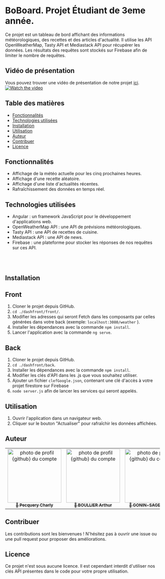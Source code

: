 <!-- Titre du projet -->
# BoBoard. Projet Étudiant de 3eme année.

<!-- Description du projet -->
Ce projet est un tableau de bord affichant des informations météorologiques, des recettes et des articles d'actualité. Il utilise les API OpenWeatherMap, Tasty API et Mediastack API pour récupérer les données. Les résultats des requêtes sont stockés sur Firebase afin de limiter le nombre de requêtes.

<!-- Vidéo de présentation -->
## Vidéo de présentation

Vous pouvez trouver une vidéo de présentation de notre projet [ici](https://www.youtube.com/watch?v=mtU4nx21ZRk).
[![Watch the video](https://img.youtube.com/vi/mtU4nx21ZRk/maxresdefault.jpg)](https://youtu.be/mtU4nx21ZRk)



<!-- Table des matières -->
## Table des matières
- [Fonctionnalités](#fonctionnalités)
- [Technologies utilisées](#technologies-utilisées)
- [Installation](#installation)
- [Utilisation](#utilisation)
- [Auteur](#auteur)
- [Contribuer](#contribuer)
- [Licence](#licence)

<!-- Fonctionnalités -->
## Fonctionnalités

- Affichage de la météo actuelle pour les cinq prochaines heures.
- Affichage d'une recette aléatoire.
- Affichage d'une liste d'actualités récentes.
- Rafraîchissement des données en temps réel.

<!-- Technologies utilisées -->
## Technologies utilisées

- Angular : un framework JavaScript pour le développement d'applications web.
- OpenWeatherMap API : une API de prévisions météorologiques.
- Tasty API : une API de recettes de cuisine.
- Mediastack API : une API de news.
- Firebase : une plateforme pour stocker les réponses de nos requêtes sur ces API.







<br><br>
<!-- Installation -->
## Installation


## Front
1. Cloner le projet depuis GitHub.
2. `cd ./dashfront/front/`.
3. Modifier les adresses qui seront Fetch dans les composants par celles générées dans votre back (exemple: `localhost:3080/weather` ).
4. Installer les dépendances avec la commande `npm install`.
5. Lancer l'application avec la commande `ng serve`.

## Back
1. Cloner le projet depuis GitHub.
2. `cd ./dashfront/back`.
3. Installer les dépendances avec la commande `npm install`.
4. Modifier les clés d'API dans les .js que vous souhaitez utiliser.
5. Ajouter un fichier `clefGoogle.json`, contenant une clé d'accès à votre projet firestore sur Firebase
6. `node server.js` afin de lancer les services qui seront appelés.

<!-- Utilisation -->
## Utilisation

1. Ouvrir l'application dans un navigateur web.
2. Cliquer sur le bouton "Actualiser" pour rafraîchir les données affichées.


<!-- Auteur -->
## Auteur


<table >
  <tr align="center">
    <td>
			<a href="https://github.com/xHookman">
				<img src="https://avatars.githubusercontent.com/u/77964646?v=4" width="175px;" alt="photo de profil {github} du compte"/>
				<br />
				<sub>
					<b>👤 Pecquery Charly</b>
				</sub>
			</a>
			<br />
		</td>
    <td>
			<a href="https://github.com/ArthurBlr">
				<img src="https://avatars.githubusercontent.com/u/97943017?v=4" width="175px;" alt="photo de profil {github} du compte"/>
				<br />
				<sub>
					<b>👤 BOULLIER Arthur</b>
				</sub>
			</a>
			<br />
		</td>
    <td>
			<a href="https://github.com/RadYio">
				<img src="https://avatars.githubusercontent.com/u/17927968?v=4" width="175px;" alt="photo de profil {github} du compte"/>
				<br />
				<sub>
					<b>👤 GONIN-SAGET Allan</b>
				</sub>
			</a>
			<br />
		</td>
  </tr>
</table>

<!-- Contribuer -->
## Contribuer
Les contributions sont les bienvenues ! N'hésitez pas à ouvrir une issue ou une pull request pour proposer des améliorations.

<!-- Licence -->
## Licence

Ce projet n'est sous aucune licence. Il est cependant interdit d'utiliser nos clés API présentes dans le code pour votre propre utilisation.
